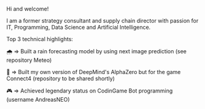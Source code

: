 Hi and welcome!

I am a former strategy consultant and supply chain director with passion for IT, Programming, Data Science and Artificial Intelligence.

Top 3 technical highlights:
 
 :cloud_with_rain: => Built a rain forecasting model by using next image prediction (see repository Meteo)
 
 :robot: => Built my own version of DeepMind's AlphaZero but for the game Connect4 (repository to be shared shortly)
 
 :video_game: => Achieved legendary status on CodinGame Bot programming (username AndreasNEO)


<!--
**andreas8311/andreas8311** is a ✨ _special_ ✨ repository because its `README.md` (this file) appears on your GitHub profile.

Here are some ideas to get you started:

- 🔭 I’m currently working on ...
- 🌱 I’m currently learning ...
- 👯 I’m looking to collaborate on ...
- 🤔 I’m looking for help with ...
- 💬 Ask me about ...
- 📫 How to reach me: ...
- 😄 Pronouns: ...
- ⚡ Fun fact: ...
-->
